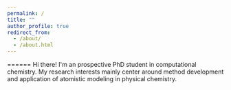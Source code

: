 ```yaml
---
permalink: /
title: ""
author_profile: true
redirect_from: 
  - /about/
  - /about.html
---
```


======
Hi there! 
I'm an prospective PhD student in computational chemistry. 
My research interests mainly center around method development and application of atomistic modeling in physical chemistry.
